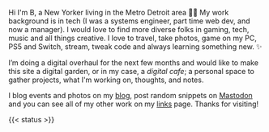 Hi I'm B, a New Yorker living in the Metro Detroit area 👋🏽 My work background is in tech (I was a systems engineer, part time web dev, and now a manager). I would love to find more diverse folks in gaming, tech, music and all things creative. I love to travel, take photos, game on my PC, PS5 and Switch, stream, tweak code and always learning something new. ✨

I’m doing a digital overhaul for the next few months and would like to make this site a digital garden, or in my case, a _digital cafe_; a personal space to gather projects, what I'm working on, thoughts, and notes. 

I blog events and photos on my [blog](https://blog.binarydigit.cafe), post random snippets on [Mastodon](https://mstdn.games/@BinaryDigit) and you can see all of my other work on my [links](https://binarydigit.omg.lol) page. Thanks for visiting! 

{{< status >}}
